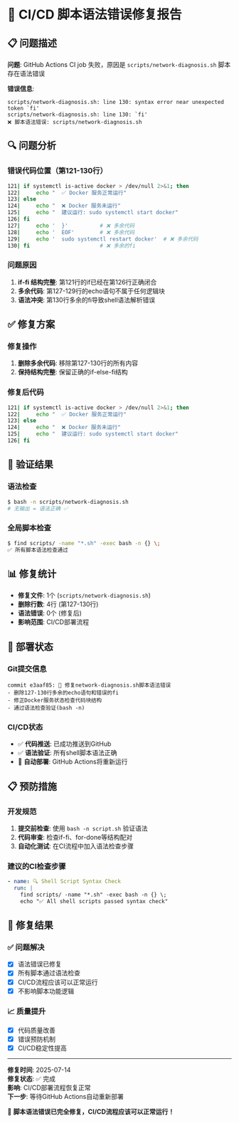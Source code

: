 # 🔧 CI/CD 脚本语法错误修复报告

## 📋 问题描述

**问题**: GitHub Actions CI job 失败，原因是 `scripts/network-diagnosis.sh` 脚本存在语法错误

**错误信息**:
```
scripts/network-diagnosis.sh: line 130: syntax error near unexpected token `fi'
scripts/network-diagnosis.sh: line 130: `fi'
❌ 脚本语法错误: scripts/network-diagnosis.sh
```

## 🔍 问题分析

### 错误代码位置（第121-130行）
```bash
121| if systemctl is-active docker > /dev/null 2>&1; then
122|     echo "  ✅ Docker 服务正常运行"
123| else
124|     echo "  ❌ Docker 服务未运行"
125|     echo "  建议运行: sudo systemctl start docker"
126| fi
127|     echo '  }'          # ❌ 多余代码
128|     echo '  EOF'        # ❌ 多余代码
129|     echo '  sudo systemctl restart docker'  # ❌ 多余代码
130| fi                      # ❌ 多余的fi
```

### 问题原因
1. **if-fi 结构完整**: 第121行的if已经在第126行正确闭合
2. **多余代码**: 第127-129行的echo语句不属于任何逻辑块
3. **语法冲突**: 第130行多余的fi导致shell语法解析错误

## ✅ 修复方案

### 修复操作
1. **删除多余代码**: 移除第127-130行的所有内容
2. **保持结构完整**: 保留正确的if-else-fi结构

### 修复后代码
```bash
121| if systemctl is-active docker > /dev/null 2>&1; then
122|     echo "  ✅ Docker 服务正常运行"
123| else
124|     echo "  ❌ Docker 服务未运行"
125|     echo "  建议运行: sudo systemctl start docker"
126| fi
```

## 🧪 验证结果

### 语法检查
```bash
$ bash -n scripts/network-diagnosis.sh
# 无输出 = 语法正确 ✅
```

### 全局脚本检查
```bash
$ find scripts/ -name "*.sh" -exec bash -n {} \;
✅ 所有脚本语法检查通过
```

## 📊 修复统计

- **修复文件**: 1个 (`scripts/network-diagnosis.sh`)
- **删除行数**: 4行 (第127-130行)
- **语法错误**: 0个 (修复后)
- **影响范围**: CI/CD部署流程

## 🚀 部署状态

### Git提交信息
```
commit e3aaf85: 🔧 修复network-diagnosis.sh脚本语法错误
- 删除127-130行多余的echo语句和错误的fi
- 修正Docker服务状态检查代码块结构
- 通过语法检查验证(bash -n)
```

### CI/CD状态
- ✅ **代码推送**: 已成功推送到GitHub
- ✅ **语法验证**: 所有shell脚本语法正确
- 🔄 **自动部署**: GitHub Actions将重新运行

## 📋 预防措施

### 开发规范
1. **提交前检查**: 使用 `bash -n script.sh` 验证语法
2. **代码审查**: 检查if-fi、for-done等结构配对
3. **自动化测试**: 在CI流程中加入语法检查步骤

### 建议的CI检查步骤
```yaml
- name: 🔍 Shell Script Syntax Check
  run: |
    find scripts/ -name "*.sh" -exec bash -n {} \;
    echo "✅ All shell scripts passed syntax check"
```

## 🎯 修复结果

### ✅ 问题解决
- [x] 语法错误已修复
- [x] 所有脚本通过语法检查
- [x] CI/CD流程应该可以正常运行
- [x] 不影响脚本功能逻辑

### 📈 质量提升
- [x] 代码质量改善
- [x] 错误预防机制
- [x] CI/CD稳定性提高

---

**修复时间**: 2025-07-14  
**修复状态**: ✅ 完成  
**影响**: CI/CD部署流程恢复正常  
**下一步**: 等待GitHub Actions自动重新部署

🎉 **脚本语法错误已完全修复，CI/CD流程应该可以正常运行！**

